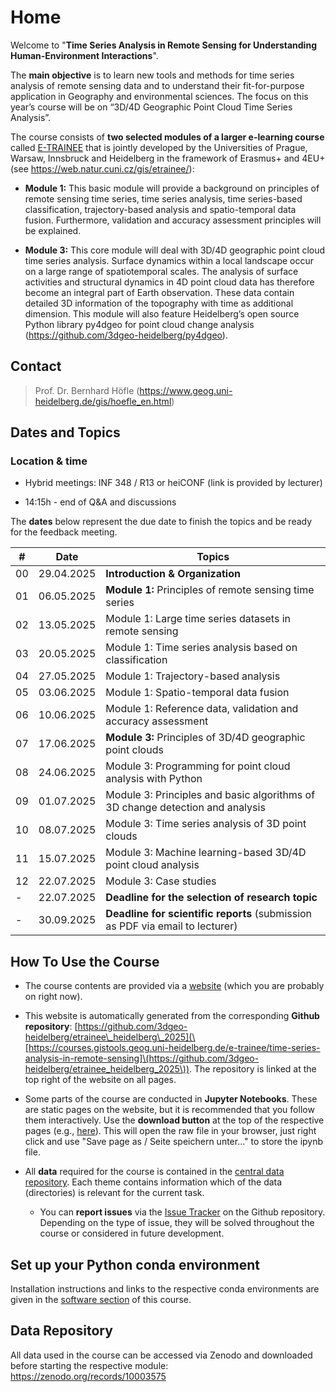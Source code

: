 # Home

Welcome to "**Time Series Analysis in Remote Sensing for Understanding Human-Environment Interactions**".

The **main objective** is to learn new tools and methods for time series analysis of remote sensing data and to understand their fit-for-purpose application in Geography and environmental sciences. The focus on this year’s course will be on “3D/4D Geographic Point Cloud Time Series Analysis”.

The course consists of **two selected modules of a larger e-learning course** called [E-TRAINEE](\[https://web.natur.cuni.cz/gis/etrainee/]\(https://web.natur.cuni.cz/gis/etrainee/\)) that is jointly developed by the Universities of Prague, Warsaw, Innsbruck and Heidelberg in the framework of Erasmus+ and 4EU+ (see <https://web.natur.cuni.cz/gis/etrainee/>):

* **Module 1:​** This basic module will provide a background on principles of remote sensing time series, time series analysis, time series-based classification, trajectory-based analysis and spatio-temporal data fusion. Furthermore, validation and accuracy assessment principles will be explained.

* **Module 3:​** This core module will deal with 3D/4D geographic point cloud time series analysis. Surface dynamics within a local landscape occur on a large range of spatiotemporal scales. The analysis of surface activities and structural dynamics in 4D point cloud data has therefore become an integral part of Earth observation. These data contain detailed 3D information of the topography with time as additional dimension. This module will also feature Heidelberg’s open source Python library py4dgeo for point cloud change analysis (<https://github.com/3dgeo-heidelberg/py4dgeo>).

## Contact

> Prof. Dr. Bernhard Höfle (<https://www.geog.uni-heidelberg.de/gis/hoefle_en.html>)

## Dates and Topics

### Location & time

* Hybrid meetings: INF 348 / R13 or heiCONF (link is provided by lecturer)

* 14:15h - end of Q\&A and discussions

The **dates** below represent the due date to finish the topics and be ready for the feedback meeting.

| #  | Date       | Topics                                                                        |
| -- | ---------- | ----------------------------------------------------------------------------- |
| 00 | 29.04.2025 | **Introduction & Organization**                                               |
| 01 | 06.05.2025 | **Module 1:​** Principles of remote sensing time series                       |
| 02 | 13.05.2025 | Module 1: Large time series datasets in remote sensing                        |
| 03 | 20.05.2025 | Module 1: Time series analysis based on classification                        |
| 04 | 27.05.2025 | Module 1: Trajectory-based analysis                                           |
| 05 | 03.06.2025 | Module 1: Spatio-temporal data fusion                                         |
| 06 | 10.06.2025 | Module 1: Reference data, validation and accuracy assessment                  |
| 07 | 17.06.2025 | **Module 3:​** Principles of 3D/4D geographic point clouds                    |
| 08 | 24.06.2025 | Module 3: Programming for point cloud analysis with Python                    |
| 09 | 01.07.2025 | Module 3: Principles and basic algorithms of 3D change detection and analysis |
| 10 | 08.07.2025 | Module 3: Time series analysis of 3D point clouds                             |
| 11 | 15.07.2025 | Module 3: Machine learning-based 3D/4D point cloud analysis                   |
| 12 | 22.07.2025 | Module 3: Case studies                                                        |
| -  | 22.07.2025 | **Deadline for the selection of research topic**                              |
| -  | 30.09.2025 | **Deadline for scientific reports** (submission as PDF via email to lecturer) |

## How To Use the Course

* The course contents are provided via a [website](https://3dgeo-heidelberg.github.io/etrainee_heidelberg_2025/index.html) (which you are probably on right now).

* This website is automatically generated from the corresponding **Github repository**: [https://github.com/3dgeo-heidelberg/etrainee\_heidelberg\_2025](\[https://courses.gistools.geog.uni-heidelberg.de/e-trainee/time-series-analysis-in-remote-sensing]\(https://github.com/3dgeo-heidelberg/etrainee_heidelberg_2025\)). The repository is linked at the top right of the website on all pages.

* Some parts of the course are conducted in **Jupyter Notebooks**. These are static pages on the website, but it is recommended that you follow them interactively. Use the **download button** at the top of the respective pages (e.g., [here](https://3dgeo-heidelberg.github.io/etrainee_heidelberg_2025/module3/02_pointcloud_programming_python/exercise/m3_theme2_exercise1.html)). This will open the raw file in your browser, just right click and use "Save page as / Seite speichern unter..." to store the ipynb file.

* All **data** required for the course is contained in the [central data repository](#data-repository). Each theme contains information which of the data (directories) is relevant for the current task.

  * You can **report issues** via the [Issue Tracker](https://github.com/3dgeo-heidelberg/etrainee_heidelberg_2025/issues) on the Github repository. Depending on the type of issue, they will be solved throughout the course or considered in future development.

## Set up your Python conda environment

Installation instructions and links to the respective conda environments are given in the [software section](https://3dgeo-heidelberg.github.io/etrainee/software/software_python.html) of this course.

## Data Repository

All data used in the course can be accessed via Zenodo and downloaded before starting the respective module: <https://zenodo.org/records/10003575>

